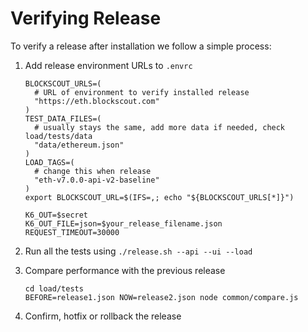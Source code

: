 # Verifying Release

To verify a release after installation we follow a simple process:
1. Add release environment URLs to `.envrc`
    ```
   BLOCKSCOUT_URLS=(
      # URL of environment to verify installed release
      "https://eth.blockscout.com"
   )
   TEST_DATA_FILES=(
      # usually stays the same, add more data if needed, check load/tests/data
      "data/ethereum.json"
   )
   LOAD_TAGS=(
      # change this when release
      "eth-v7.0.0-api-v2-baseline"
   )
   export BLOCKSCOUT_URL=$(IFS=,; echo "${BLOCKSCOUT_URLS[*]}")

   K6_OUT=$secret
   K6_OUT_FILE=json=$your_release_filename.json
   REQUEST_TIMEOUT=30000
    ```
2. Run all the tests using `./release.sh --api --ui --load`
3. Compare performance with the previous release
   ```
   cd load/tests
   BEFORE=release1.json NOW=release2.json node common/compare.js
   ```
   
4. Confirm, hotfix or rollback the release
